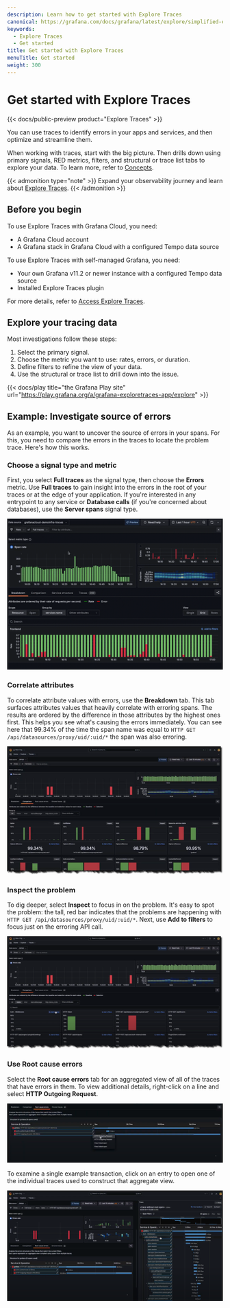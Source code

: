```yaml
---
description: Learn how to get started with Explore Traces
canonical: https://grafana.com/docs/grafana/latest/explore/simplified-exploration/traces/get-started/
keywords:
  - Explore Traces
  - Get started
title: Get started with Explore Traces
menuTitle: Get started
weight: 300
---
```


# Get started with Explore Traces

{{< docs/public-preview product="Explore Traces" >}}

You can use traces to identify errors in your apps and services, and then optimize and streamline them.

When working with traces, start with the big picture. Then drills down using primary signals, RED metrics, filters, and structural or trace list tabs to explore your data. To learn more, refer to [Concepts](../concepts/).

<!--Update with Explore Traces blog post - To learn more about Explore Traces, read [The new, queryless UI for Grafana Pyroscope: Introducing Explore Profiles](https://grafana.com/blog/2024/07/18/the-new-queryless-ui-for-grafana-pyroscope-introducing-explore-profiles/). -->

<!-- Needs to be updated - {{< youtube id="_8SbNN5DRmQ" >}} -->

{{< admonition type="note" >}}
Expand your observability journey and learn about [Explore Traces](https://grafana.com/docs/grafana-cloud/visualizations/simplified-exploration/traces/).
{{< /admonition >}}

## Before you begin

To use Explore Traces with Grafana Cloud, you need:

- A Grafana Cloud account
- A Grafana stack in Grafana Cloud with a configured Tempo data source

To use Explore Traces with self-managed Grafana, you need:

- Your own Grafana v11.2 or newer instance with a configured Tempo data source
- Installed Explore Traces plugin

For more details, refer to [Access Explore Traces](../access/).

## Explore your tracing data

Most investigations follow these steps:

1. Select the primary signal.
1. Choose the metric you want to use: rates, errors, or duration.
1. Define filters to refine the view of your data.
1. Use the structural or trace list to drill down into the issue.

{{< docs/play title="the Grafana Play site" url="https://play.grafana.org/a/grafana-exploretraces-app/explore" >}}

## Example: Investigate source of errors

As an example, you want to uncover the source of errors in your spans.
For this, you need to compare the errors in the traces to locate the problem trace.
Here's how this works.

### Choose a signal type and metric

First, you select **Full traces** as the signal type, then choose the **Errors** metric.
Use **Full traces** to gain insight into the errors in the root of your traces or at the edge of your application.
If you're interested in any entrypoint to any service or **Database calls** (if you're concerned about databases), use the **Server spans** signal type.

![Select the signal type and metric type](../images/explore-traces-select-signal-errors.gif)

### Correlate attributes

To correlate attribute values with errors, use the **Breakdown** tab.
This tab surfaces attributes values that heavily correlate with erroring spans.
The results are ordered by the difference in those attributes by the highest ones first. This helps
you see what's causing the errors immediately.
You can see here that 99.34% of the time the span name was equal to `HTTP GET /api/datasources/proxy/uid/:uid/*` the span was also erroring.

![Errors are immediately visible by the large red bars](../images/explore-traces-errors-metric-flow.png)

### Inspect the problem

To dig deeper, select **Inspect** to focus in on the problem.
It's easy to spot the problem: the tall, red bar indicates that the problems are happening with  `HTTP GET /api/datasources/proxy/uid/:uid/*`.
Next, use **Add to filters** to focus just on the erroring API call.

![Add to filters to focus on the API call](../images/explore-traces-errors-add-filters-flow.png)

### Use Root cause errors

Select the **Root cause errors** tab for an aggregated view of all of the traces that have errors in them.
To view additional details, right-click on a line and select **HTTP Outgoing Request**.

![Contextual menu available in the Root cause errors tab](../images/explore-traces-errors-rcause-menu.png)

To examine a single example transaction, click on an entry to open one of the individual traces used to construct that aggregate view.

![Link to span data from Root cause errors](../images/explore-traces-errors-root-cause.png)
